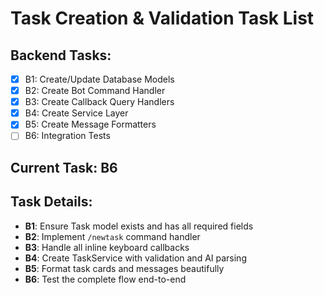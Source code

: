 # Task Creation & Validation Task List

## Backend Tasks:
- [x] B1: Create/Update Database Models
- [x] B2: Create Bot Command Handler
- [x] B3: Create Callback Query Handlers  
- [x] B4: Create Service Layer
- [x] B5: Create Message Formatters
- [ ] B6: Integration Tests

## Current Task: B6

## Task Details:
- **B1**: Ensure Task model exists and has all required fields
- **B2**: Implement `/newtask` command handler
- **B3**: Handle all inline keyboard callbacks
- **B4**: Create TaskService with validation and AI parsing
- **B5**: Format task cards and messages beautifully
- **B6**: Test the complete flow end-to-end 